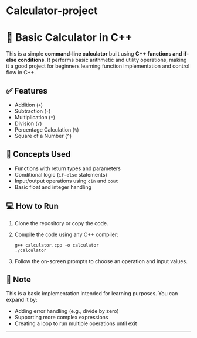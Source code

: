 # Calculator-project
# 🔢 Basic Calculator in C++

This is a simple **command-line calculator** built using **C++ functions and if-else conditions**. It performs basic arithmetic and utility operations, making it a good project for beginners learning function implementation and control flow in C++.

## ✅ Features

* Addition (`+`)
* Subtraction (`-`)
* Multiplication (`*`)
* Division (`/`)
* Percentage Calculation (`%`)
* Square of a Number (`^`)

## 🧠 Concepts Used

* Functions with return types and parameters
* Conditional logic (`if-else` statements)
* Input/output operations using `cin` and `cout`
* Basic float and integer handling

## 💻 How to Run

1. Clone the repository or copy the code.
2. Compile the code using any C++ compiler:

   ```
   g++ calculator.cpp -o calculator
   ./calculator
   ```
3. Follow the on-screen prompts to choose an operation and input values.

## 📌 Note

This is a basic implementation intended for learning purposes. You can expand it by:

* Adding error handling (e.g., divide by zero)
* Supporting more complex expressions
* Creating a loop to run multiple operations until exit

---
